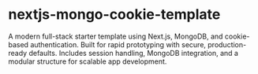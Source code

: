 # nextjs-mongo-cookie-template

A modern full-stack starter template using Next.js, MongoDB, and cookie-based authentication. Built for rapid prototyping with secure, production-ready defaults. Includes session handling, MongoDB integration, and a modular structure for scalable app development.
